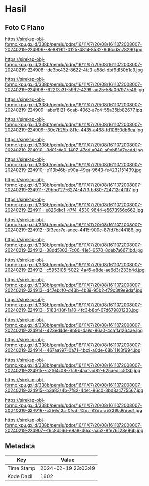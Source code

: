 # Hasil

## Foto C Plano

https://sirekap-obj-formc.kpu.go.id/338b/pemilu/pdpr/16/11/07/20/08/1611072008007-20240219-224906--8e8819f1-0125-4814-8532-9d6cd3c78290.jpg

https://sirekap-obj-formc.kpu.go.id/338b/pemilu/pdpr/16/11/07/20/08/1611072008007-20240219-224908--de3bc432-8622-4fd3-a58d-dbf9d150b1c9.jpg

https://sirekap-obj-formc.kpu.go.id/338b/pemilu/pdpr/16/11/07/20/08/1611072008007-20240219-224908--622f3a31-5992-4299-ad25-58a097977e49.jpg

https://sirekap-obj-formc.kpu.go.id/338b/pemilu/pdpr/16/11/07/20/08/1611072008007-20240219-224909--abef8121-6cab-4062-a7c4-55a35bb82677.jpg

https://sirekap-obj-formc.kpu.go.id/338b/pemilu/pdpr/16/11/07/20/08/1611072008007-20240219-224909--30e7b25b-8f1e-4435-a468-fd10850db6ea.jpg

https://sirekap-obj-formc.kpu.go.id/338b/pemilu/pdpr/16/11/07/20/08/1611072008007-20240219-224910--3d01e9a9-1497-47ad-a940-a9cb58d7eedd.jpg

https://sirekap-obj-formc.kpu.go.id/338b/pemilu/pdpr/16/11/07/20/08/1611072008007-20240219-224910--e113b46b-e90a-49ea-9643-fe4232151439.jpg

https://sirekap-obj-formc.kpu.go.id/338b/pemilu/pdpr/16/11/07/20/08/1611072008007-20240219-224911--29bbd127-6274-47f3-bd80-724712d4f1f7.jpg

https://sirekap-obj-formc.kpu.go.id/338b/pemilu/pdpr/16/11/07/20/08/1611072008007-20240219-224911--e826dbc1-47f4-4530-9644-e5673966c662.jpg

https://sirekap-obj-formc.kpu.go.id/338b/pemilu/pdpr/16/11/07/20/08/1611072008007-20240219-224912--3f3edc7e-adee-4415-900c-87fd7bd44186.jpg

https://sirekap-obj-formc.kpu.go.id/338b/pemilu/pdpr/16/11/07/20/08/1611072008007-20240219-224912--38dd5302-7c06-41e5-9570-8deb7a6671bd.jpg

https://sirekap-obj-formc.kpu.go.id/338b/pemilu/pdpr/16/11/07/20/08/1611072008007-20240219-224912--c5953105-5022-4a45-a8de-ae6d3a233b4d.jpg

https://sirekap-obj-formc.kpu.go.id/338b/pemilu/pdpr/16/11/07/20/08/1611072008007-20240219-224913--d47ebdf0-d43b-4b39-95b2-f79c309e9daf.jpg

https://sirekap-obj-formc.kpu.go.id/338b/pemilu/pdpr/16/11/07/20/08/1611072008007-20240219-224913--5183438f-1a18-4fc3-b8bf-67d679801233.jpg

https://sirekap-obj-formc.kpu.go.id/338b/pemilu/pdpr/16/11/07/20/08/1611072008007-20240219-224914--423ed4de-9b9b-4a9d-86a0-4ca1fa1264ae.jpg

https://sirekap-obj-formc.kpu.go.id/338b/pemilu/pdpr/16/11/07/20/08/1611072008007-20240219-224914--467aa997-0a71-4bc9-a0de-68b11103f994.jpg

https://sirekap-obj-formc.kpu.go.id/338b/pemilu/pdpr/16/11/07/20/08/1611072008007-20240219-224915--c2f64c08-71c9-4aaf-ad82-625aedcc5f3b.jpg

https://sirekap-obj-formc.kpu.go.id/338b/pemilu/pdpr/16/11/07/20/08/1611072008007-20240219-224915--b3a83a4b-7f82-44ec-96c0-3bd8ad775567.jpg

https://sirekap-obj-formc.kpu.go.id/338b/pemilu/pdpr/16/11/07/20/08/1611072008007-20240219-224916--c256e12a-0fed-42da-83dc-a5326bd6ded1.jpg

https://sirekap-obj-formc.kpu.go.id/338b/pemilu/pdpr/16/11/07/20/08/1611072008007-20240219-224907--f6c8db66-e9a8-46cc-aa52-8fe76528e96b.jpg


## Metadata

| Key        | Value               |
| ---------- | ------------------- |
| Time Stamp | 2024-02-19 23:03:49 |
| Kode Dapil | 1602                |



